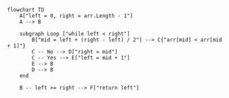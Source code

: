 ﻿```mermaid
flowchart TD
    A["left = 0, right = arr.Length - 1"]
    A --> B

    subgraph Loop ["while left < right"]
        B["mid = left + (right - left) / 2"] --> C{"arr[mid] < arr[mid + 1]"}
        C -- No --> D["right = mid"]
        C -- Yes --> E["left = mid + 1"]
        E --> B
        D --> B
    end

    B -- left >= right --> F["return left"]
```